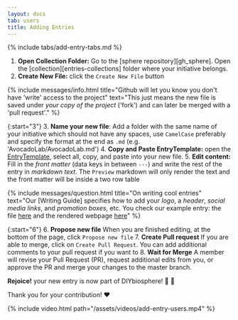 ```yaml
---
layout: docs
tab: users
title: Adding Entries
---
```


{% include tabs/add-entry-tabs.md %}

1. **Open Collection Folder:** Go to the [sphere repository][gh_sphere]. Open the [collection][entries-collections] folder where your initiative belongs.
2. **Create New File:** click the `Create New File` button

{% include messages/info.html title="Github will let you know you don't have 'write' access to the project" text="This just means the new file is saved under _your copy of the project_ ('fork') and can later be merged with a 'pull request'." %}

{:start="3"}
3. **Name your new file**: Add a folder with the same name of your initiative which should not have any spaces, use `CamelCase` preferably and specify the format at the end as `.md` (e.g. 'AvocadoLab/AvocadoLab.md')
4. **Copy and Paste EntryTemplate:** open the [EntryTemplate](https://raw.githubusercontent.com/DIYbiosphere/sphere/master/docs/EntryTemplate.md), select all, copy, and paste into your new file.
5. **Edit content:** Fill in the _front matter_ (data keys in between `---`) and write the rest of the entry in _markdown text_. The `Preview` markdown will only render the text and the front matter will be inside a two row table

{% include messages/question.html title="On writing cool entries" text="Our [Writing Guide] specifies how to add your _logo_, a _header_, _social media links_, and _promotion boxes_, etc. You check our example entry: the file [here](https://raw.githubusercontent.com/DIYbiosphere/sphere/master/docs/tutorials/AvocadoLab/AvocadoLab.md) and the rendered webpage [here](/docs/tutorials/AvocadoLab/AvocadoLab)" %}

{:start="6"}
6. **Propose new file** When you are finished editing, at the bottom of the page, click `Propose new file`
7. **Create Pull request** If you are able to merge, click on `Create Pull Request`. You can add additional comments to your pull request if you want to
8. **Wait for Merge** A member will revise your Pull Request (PR), request additional edits from you, or approve the PR and merge your changes to the master branch.

**Rejoice!** your new entry is now part of DIYbiosphere! :clap: :clap:

Thank you for your contribution! :heart:

{% include video.html path="/assets/videos/add-entry-users.mp4" %}
